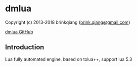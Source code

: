 # dmlua

Copyright (c) 2013-2018 brinkqiang (brink.qiang@gmail.com)

[dmlua GitHub](https://github.com/brinkqiang/dmlua)

## Introduction
Lua fully automated engine, based on tolua++, support lua 5.3
